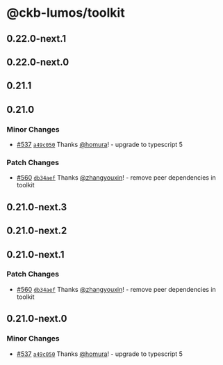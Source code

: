 # @ckb-lumos/toolkit

## 0.22.0-next.1

## 0.22.0-next.0

## 0.21.1

## 0.21.0

### Minor Changes

- [#537](https://github.com/ckb-js/lumos/pull/537) [`a49c050`](https://github.com/ckb-js/lumos/commit/a49c050806de8b4c8d5e490fd36022c31382c98c) Thanks [@homura](https://github.com/homura)! - upgrade to typescript 5

### Patch Changes

- [#560](https://github.com/ckb-js/lumos/pull/560) [`db34aef`](https://github.com/ckb-js/lumos/commit/db34aefd75604a996f1575de2804b57482bccec0) Thanks [@zhangyouxin](https://github.com/zhangyouxin)! - remove peer dependencies in toolkit

## 0.21.0-next.3

## 0.21.0-next.2

## 0.21.0-next.1

### Patch Changes

- [#560](https://github.com/ckb-js/lumos/pull/560) [`db34aef`](https://github.com/ckb-js/lumos/commit/db34aefd75604a996f1575de2804b57482bccec0) Thanks [@zhangyouxin](https://github.com/zhangyouxin)! - remove peer dependencies in toolkit

## 0.21.0-next.0

### Minor Changes

- [#537](https://github.com/ckb-js/lumos/pull/537) [`a49c050`](https://github.com/ckb-js/lumos/commit/a49c050806de8b4c8d5e490fd36022c31382c98c) Thanks [@homura](https://github.com/homura)! - upgrade to typescript 5
